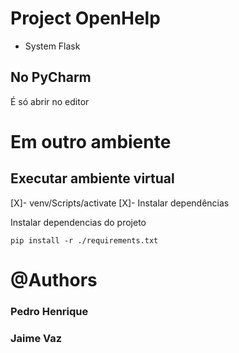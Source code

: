 # Project OpenHelp

- System Flask

## No PyCharm

É só abrir no editor

# Em outro ambiente
## Executar ambiente virtual

[X]- venv/Scripts/activate
[X]- Instalar dependências  

Instalar dependencias do projeto

    pip install -r ./requirements.txt


# @Authors
### Pedro Henrique 
### Jaime Vaz